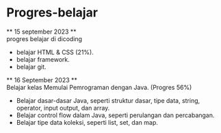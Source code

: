# Progres-belajar

** 15 september 2023 ** <br>
progres belajar di dicoding
* belajar HTML & CSS (21%).
* belajar framework.
* belajar git.

** 16 September 2023 ** <br>
Belajar kelas Memulai Pemrograman dengan Java. (Progres 56%)
* Belajar dasar-dasar Java, seperti struktur dasar, tipe data, string, operator, input output, dan array.
* Belajar control flow dalam Java, seperti perulangan dan percabangan.
* Belajar tipe data koleksi, seperti list, set, dan map.
